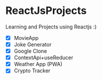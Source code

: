 # ReactJsProjects

Learning and Projects using Reactjs :) 

- [x] MovieApp
- [x] Joke Generator
- [x] Google Clone
- [x] ContextApi+useReducer
- [x] Weather App (PWA)
- [x] Crypto Tracker
